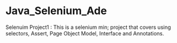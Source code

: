 # Java_Selenium_Ade
Selenuim Project1 :
This is a selenium min; project that covers using selectors, Assert, Page Object Model, Interface and Annotations.
